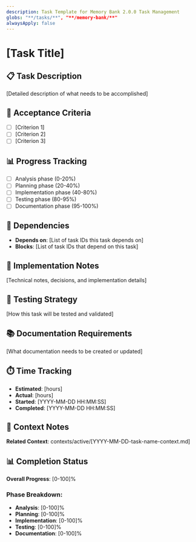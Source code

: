 ```yaml
---
description: Task Template for Memory Bank 2.0.0 Task Management
globs: "**/tasks/**", "**/memory-bank/**"
alwaysApply: false
---
```


# [Task Title]

## 📋 Task Description
[Detailed description of what needs to be accomplished]

## 🎯 Acceptance Criteria
- [ ] [Criterion 1]
- [ ] [Criterion 2]
- [ ] [Criterion 3]

## 📊 Progress Tracking
- [ ] Analysis phase (0-20%)
- [ ] Planning phase (20-40%)
- [ ] Implementation phase (40-80%)
- [ ] Testing phase (80-95%)
- [ ] Documentation phase (95-100%)

## 🔗 Dependencies
- **Depends on**: [List of task IDs this task depends on]
- **Blocks**: [List of task IDs that depend on this task]

## 📝 Implementation Notes
[Technical notes, decisions, and implementation details]

## 🧪 Testing Strategy
[How this task will be tested and validated]

## 📚 Documentation Requirements
[What documentation needs to be created or updated]

## ⏱️ Time Tracking
- **Estimated**: [hours]
- **Actual**: [hours]
- **Started**: [YYYY-MM-DD HH:MM:SS]
- **Completed**: [YYYY-MM-DD HH:MM:SS]

## 🤔 Context Notes
**Related Context**: contexts/active/[YYYY-MM-DD-task-name-context.md]

## 📊 Completion Status
**Overall Progress**: [0-100]%

### Phase Breakdown:
- **Analysis**: [0-100]%
- **Planning**: [0-100]%
- **Implementation**: [0-100]%
- **Testing**: [0-100]%
- **Documentation**: [0-100]%
